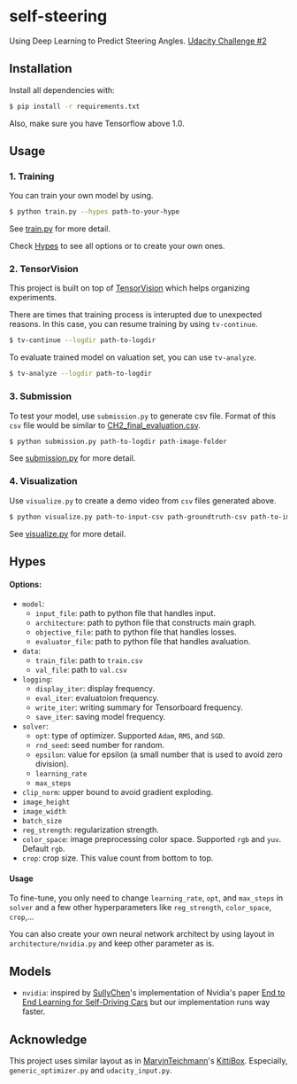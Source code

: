 # self-steering
Using Deep Learning to Predict Steering Angles. [Udacity Challenge #2](https://medium.com/udacity/challenge-2-using-deep-learning-to-predict-steering-angles-f42004a36ff3)

## Installation

Install all dependencies with:

```bash
$ pip install -r requirements.txt
```

Also, make sure you have Tensorflow above 1.0.

## Usage

### 1. Training

You can train your own model by using.

```bash
$ python train.py --hypes path-to-your-hype
```

See [train.py](https://github.com/nghiattran/self-steering/blob/master/train.py) for more detail.

Check [Hypes](#hypes) to see all options or to create your own ones.

### 2. TensorVision

This project is built on top of [TensorVision](http://tensorvision.readthedocs.io/en/master/) which helps organizing 
experiments.

There are times that training process is interupted due to unexpected reasons. In this case, you can resume training by 
using `tv-continue`.

```bash
$ tv-continue --logdir path-to-logdir
```

To evaluate trained model on valuation set, you can use `tv-analyze`.

```bash
$ tv-analyze --logdir path-to-logdir
```

### 3. Submission

To test your model, use `submission.py` to generate csv file. Format of this `csv` file would be similar to [CH2_final_evaluation.csv](https://github.com/nghiattran/self-steering/blob/master/CH2_final_evaluation.csv).

```bash
$ python submission.py path-to-logdir path-image-folder
```

See [submission.py](https://github.com/nghiattran/self-steering/blob/master/submission.py) for more detail.

### 4. Visualization

Use `visualize.py` to create a demo video from `csv` files generated above. 

```bash
$ python visualize.py path-to-input-csv path-groundtruth-csv path-to-image-folder
```

See [visualize.py](https://github.com/nghiattran/self-steering/blob/master/visualize.py) for more detail.

## Hypes

#### Options:

* `model`:
    * `input_file`: path to python file that handles input.
    * `architecture`: path to python file that constructs main graph.
    * `objective_file`: path to python file that handles losses.
    * `evaluator_file`: path to python file that handles avaluation.
* `data`:
    * `train_file`: path to `train.csv`
    * `val_file`: path to `val.csv`
* `logging`:
    * `display_iter`: display frequency.
    * `eval_iter`: evaluatoion frequency.
    * `write_iter`: writing summary for Tensorboard frequency.
    * `save_iter`: saving model frequency.
* `solver`:
    * `opt`: type of optimizer. Supported `Adam`, `RMS`, and `SGD`. 
    * `rnd_seed`: seed number for random.
    * `epsilon`: value for epsilon (a small number that is used to avoid zero division).
    * `learning_rate`
    * `max_steps`
* `clip_norm`: upper bound to avoid gradient exploding. 
* `image_height`
* `image_width`
* `batch_size`
* `reg_strength`: regularization strength.
* `color_space`: image preprocessing color space. Supported `rgb` and `yuv`. Default `rgb`.
* `crop`: crop size. This value count from bottom to top.

#### Usage

To fine-tune, you only need to change `learning_rate`, `opt`, and `max_steps` in `solver` and a few other
 hyperparameters like `reg_strength`, `color_space`, `crop`,...
 
You can also create your own neural network architect by using layout in `architecture/nvidia.py` and keep
 other parameter as is.
 
## Models

* `nvidia`: inspired by [SullyChen](https://github.com/SullyChen/Autopilot-TensorFlow)'s implementation of Nvidia's paper
 [End to End Learning for Self-Driving Cars](https://arxiv.org/pdf/1604.07316.pdf) but our implementation runs way faster.

## Acknowledge

This project uses similar layout as in [MarvinTeichmann](https://github.com/MarvinTeichmann)'s 
[KittiBox](https://github.com/MarvinTeichmann/KittiBox). Especially, `generic_optimizer.py` and 
`udacity_input.py`.